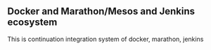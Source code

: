 ## Docker and Marathon/Mesos and Jenkins ecosystem

This is continuation integration system of docker, marathon, jenkins
